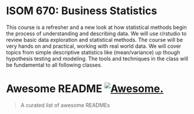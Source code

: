 # ISOM 670: Business Statistics
This course is a refresher and a new look at how statistical methods begin the process of understanding
and describing data. We will use r/rstudio to review basic data exploration and statistical methods. The
course will be very hands on and practical, working with real world data. We will cover topics from simple
descriptive statistics like (mean/variance) up though hypothesis testing and modeling. The tools and
techniques in the class will be fundamental to all following classes.

# Awesome README [![Awesome](https://www.dropbox.com/s/qkh071u3cul4s1b/JZ.JPG).](https://github.com/sindresorhus/awesome#readme)
> A curated list of awesome READMEs

